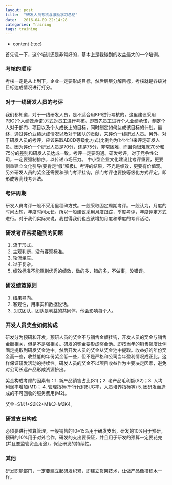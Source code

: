```yaml
---
layout: post
title:  "研发人员考核与激励学习总结"
date:   2016-04-09 22:14:28
categories: Training
tags: training
---
```


* content
{:toc}

首先说一下，这个培训还是非常好的，基本上是我碰到的收益最大的一个培训。

### 考核的顺序

考核一定是从上到下，企业一定要形成目标，然后层层分解目标，考核就是各级对目标达成情况进行打分。

### 对于一线研发人员的考评

我们都知道，对于一线研发人员，是不适合用KPI进行考核的，这里建议采用PBC(个人绩效承诺)方式对员工进行考核。即首先员工进行个人业绩承诺，制定个人对于部门、项目以及个人成长上的目标，同时制定如何达成该目标的计划。最终，通过评价业绩达成情况以及对于团队的贡献，来评价一线研发人员。另外，对于研发人员的考评，应该采取ABCD等级化方式(比例约为1:4:4:1)来评定研发人员。因为评价一个研发人员是70分，还是75分，非常困难，而且你很难就70分和75分的差别和研发人员达成一致。考评一定要沟通。研发考评，对于竞争性公司，一定要强制排序，以传递市场压力。
中小型企业文化建设比考评重要，更要侧重建立文化引导(要肯定“假”积极)。考评的结果，不光是绩效，更要有价值观。
另外研发人员的奖金还需要和部门考评挂钩，部门考评也要按等级化方式评定。即形成等高线考评法。

### 考评周期

研发人员考评一般不采用里程碑方式。一般采取固定周期考评。一般认为，月度的时间太短，年度时间太长。所以一般建议采用月度跟踪，季度考评，年度评定方式进行。对于我们实际来说，我觉得我们也应该增加月度和季度的考评活动。

### 研发考评容易碰到的问题

1. 流于形式。
2. 主观判断，没有客观标准。
3. 轮流坐庄。
4. 过于复杂。
5. 绩效标准不能甄别优秀的绩效，做的多，错的多，不做事，没错误。

### 研发绩效原则

1. 结果导向。
2. 客观性，用事实和数据说话。
3. 关联团队，团队是利益的共同体，他会影响每个人。

### 开发人员奖金如何构成

研发分为预研和开发，预研人员的奖金不与销售金额挂钩，开发人员的奖金与销售金额相关，但是不是强相关。研发的奖金要形成奖金池。即按当年的销售额度比例固定提取到研发奖金池中。然后开发人员的奖金从奖金池中提取。收益好的年份奖金高一些，收益低的年份奖金低一些，但不是严格和公司当年盈利情况成正比。这样保证研发活动的持续性。研发人员的奖金不以项目收益作为主要决定因素，避免对公司长远产品形成资源挤出。

奖金构成考虑的因素有：1. 新产品销售占比(S1)；2. 老产品毛利额(S2)；3. 人均利润率增加(M1)； 4. 管理指标(千行代码BUG率，人员培养指标等) 5. 因研发而造成的不可回收的服务费用(M2)。

奖金=S1*K1+S2*K2+M1*K3-M2*K4。

### 研发支出构成

必须要进行预算管理，一般销售的10~15%用于研发支出，研发的10%用于预研，预研的10%用于对外合作。研发的支出要保证，并且用于研发的预算一定要花完(并且要监管资金用途)，保证研发的持续性。

### 其他

研发职能部门，一定要建立起研发积累，即建立货架技术，让做产品像搭积木一样。